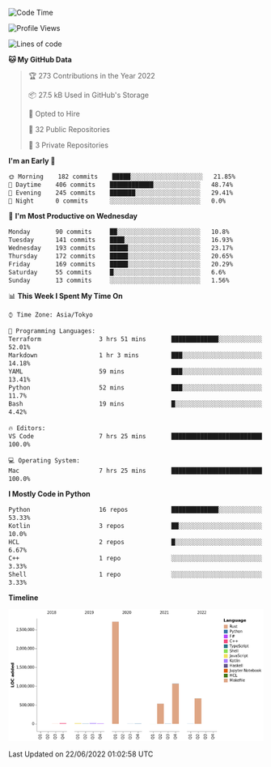 <!--START_SECTION:waka-->
![Code Time](http://img.shields.io/badge/Code%20Time-0%20secs-blue)

![Profile Views](http://img.shields.io/badge/Profile%20Views-0-blue)

![Lines of code](https://img.shields.io/badge/From%20Hello%20World%20I%27ve%20Written-5%20Million%20lines%20of%20code-blue)

**🐱 My GitHub Data** 

> 🏆 273 Contributions in the Year 2022
 > 
> 📦 27.5 kB Used in GitHub's Storage 
 > 
> 💼 Opted to Hire
 > 
> 📜 32 Public Repositories 
 > 
> 🔑 3 Private Repositories  
 > 
**I'm an Early 🐤** 

```text
🌞 Morning    182 commits    █████░░░░░░░░░░░░░░░░░░░░   21.85% 
🌆 Daytime    406 commits    ████████████░░░░░░░░░░░░░   48.74% 
🌃 Evening    245 commits    ███████░░░░░░░░░░░░░░░░░░   29.41% 
🌙 Night      0 commits      ░░░░░░░░░░░░░░░░░░░░░░░░░   0.0%

```
📅 **I'm Most Productive on Wednesday** 

```text
Monday       90 commits     ██░░░░░░░░░░░░░░░░░░░░░░░   10.8% 
Tuesday      141 commits    ████░░░░░░░░░░░░░░░░░░░░░   16.93% 
Wednesday    193 commits    █████░░░░░░░░░░░░░░░░░░░░   23.17% 
Thursday     172 commits    █████░░░░░░░░░░░░░░░░░░░░   20.65% 
Friday       169 commits    █████░░░░░░░░░░░░░░░░░░░░   20.29% 
Saturday     55 commits     █░░░░░░░░░░░░░░░░░░░░░░░░   6.6% 
Sunday       13 commits     ░░░░░░░░░░░░░░░░░░░░░░░░░   1.56%

```


📊 **This Week I Spent My Time On** 

```text
⌚︎ Time Zone: Asia/Tokyo

💬 Programming Languages: 
Terraform                3 hrs 51 mins       █████████████░░░░░░░░░░░░   52.01% 
Markdown                 1 hr 3 mins         ███░░░░░░░░░░░░░░░░░░░░░░   14.18% 
YAML                     59 mins             ███░░░░░░░░░░░░░░░░░░░░░░   13.41% 
Python                   52 mins             ███░░░░░░░░░░░░░░░░░░░░░░   11.7% 
Bash                     19 mins             █░░░░░░░░░░░░░░░░░░░░░░░░   4.42%

🔥 Editors: 
VS Code                  7 hrs 25 mins       █████████████████████████   100.0%

💻 Operating System: 
Mac                      7 hrs 25 mins       █████████████████████████   100.0%

```

**I Mostly Code in Python** 

```text
Python                   16 repos            █████████████░░░░░░░░░░░░   53.33% 
Kotlin                   3 repos             ██░░░░░░░░░░░░░░░░░░░░░░░   10.0% 
HCL                      2 repos             █░░░░░░░░░░░░░░░░░░░░░░░░   6.67% 
C++                      1 repo              ░░░░░░░░░░░░░░░░░░░░░░░░░   3.33% 
Shell                    1 repo              ░░░░░░░░░░░░░░░░░░░░░░░░░   3.33%

```


**Timeline**

![Chart not found](https://raw.githubusercontent.com/kitagawa-hr/kitagawa-hr/main/charts/bar_graph.png) 


 Last Updated on 22/06/2022 01:02:58 UTC
<!--END_SECTION:waka-->
